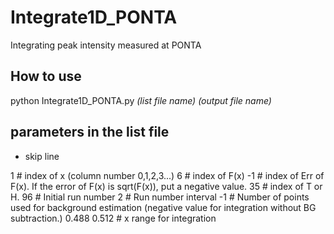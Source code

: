 # Integrate1D_PONTA
Integrating peak intensity measured at PONTA

## How to use
python Integrate1D_PONTA.py _(list file name)_ _(output file name)_

## parameters in the list file
- skip line


1     # index of x  (column number 0,1,2,3...)
6     # index of F(x)
-1     # index of Err of F(x). If the error of F(x) is sqrt(F(x)), put a negative value.
35     # index of T or H.
96     # Initial run number
2     # Run number interval
-1    # Number of points used for background estimation (negative value for integration without BG subtraction.) 
0.488 0.512    # x range for integration
